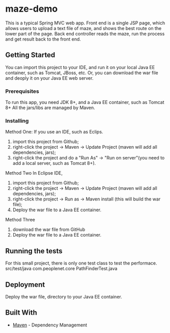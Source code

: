 # maze-demo

This is a typical Spring MVC web app. Front end is a single JSP page, which allows users to upload a text file of maze, 
and shows the best route on the lower part of the page. Back end controller reads the maze, run the process and get 
result back to the front end.

## Getting Started

You can import this project to your IDE, and run it on your local Java EE container, such as Tomcat, JBoss, etc.
Or, you can download the war file and deoply it on your Java EE web server.

### Prerequisites

To run this app, you need JDK 8+, and a Java EE container, such as Tomcat 8+
All the jars/libs are managed by Maven.

### Installing
Method One:
If you use an IDE, such as Eclips.
1. import this project from Github;
2. right-click the project -> Maven -> Update Project (maven will add all dependencies, jars);
3. right-click the project and do a "Run As" -> "Run on server"(you need to add a local server, such as Tomcat 8+).

Method Two
In Eclipse IDE,
1. import this project from Github;
2. right-click the project -> Maven -> Update Project (maven will add all dependencies, jars);
3. right-click the project -> Run as -> Maven install (this will build the war file);
4. Deploy the war file to a Java EE container.

Method Three
1. download the war file from GitHub
2. Deploy the war file to a Java EE container.

## Running the tests
For this small project, there is only one test class to test the performace.
src/test/java
    com.peoplenet.core
        PathFinderTest.java

## Deployment
Deploy the war file, directory to your Java EE container.

## Built With

* [Maven](https://maven.apache.org/) - Dependency Management
